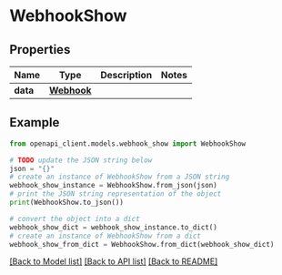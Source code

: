# WebhookShow


## Properties

Name | Type | Description | Notes
------------ | ------------- | ------------- | -------------
**data** | [**Webhook**](Webhook.md) |  | 

## Example

```python
from openapi_client.models.webhook_show import WebhookShow

# TODO update the JSON string below
json = "{}"
# create an instance of WebhookShow from a JSON string
webhook_show_instance = WebhookShow.from_json(json)
# print the JSON string representation of the object
print(WebhookShow.to_json())

# convert the object into a dict
webhook_show_dict = webhook_show_instance.to_dict()
# create an instance of WebhookShow from a dict
webhook_show_from_dict = WebhookShow.from_dict(webhook_show_dict)
```
[[Back to Model list]](../README.md#documentation-for-models) [[Back to API list]](../README.md#documentation-for-api-endpoints) [[Back to README]](../README.md)


